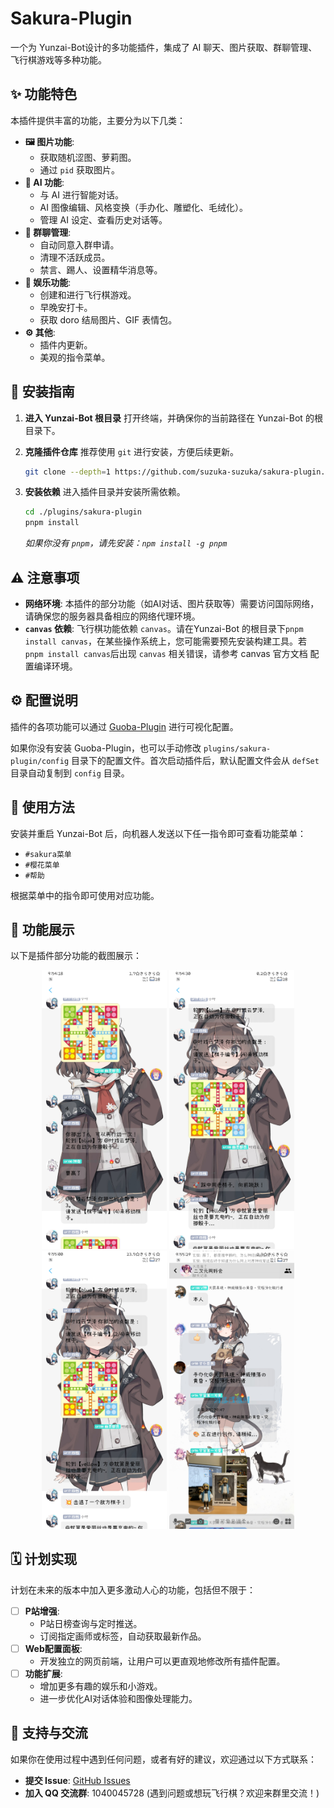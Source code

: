 # Sakura-Plugin

一个为 Yunzai-Bot设计的多功能插件，集成了 AI 聊天、图片获取、群聊管理、飞行棋游戏等多种功能。

## ✨ 功能特色

本插件提供丰富的功能，主要分为以下几类：

-   **🖼️ 图片功能**:
    -   获取随机涩图、萝莉图。
    -   通过 `pid` 获取图片。
-   **🤖 AI 功能**:
    -   与 AI 进行智能对话。
    -   AI 图像编辑、风格变换（手办化、雕塑化、毛绒化）。
    -   管理 AI 设定、查看历史对话等。
-   **🔧 群聊管理**:
    -   自动同意入群申请。
    -   清理不活跃成员。
    -   禁言、踢人、设置精华消息等。
-   **🎲 娱乐功能**:
    -   创建和进行飞行棋游戏。
    -   早晚安打卡。
    -   获取 doro 结局图片、GIF 表情包。
-   **⚙️ 其他**:
    -   插件内更新。
    -   美观的指令菜单。

## 🚀 安装指南

1.  **进入 Yunzai-Bot 根目录**
    打开终端，并确保你的当前路径在 Yunzai-Bot 的根目录下。

2.  **克隆插件仓库**
    推荐使用 `git` 进行安装，方便后续更新。
    ```bash
    git clone --depth=1 https://github.com/suzuka-suzuka/sakura-plugin.git ./plugins/sakura-plugin/
    ```

3.  **安装依赖**
    进入插件目录并安装所需依赖。
    ```bash
    cd ./plugins/sakura-plugin
    pnpm install
    ```
    *如果你没有 `pnpm`，请先安装：`npm install -g pnpm`*

## ⚠️ 注意事项

-   **网络环境**: 本插件的部分功能（如AI对话、图片获取等）需要访问国际网络，请确保您的服务器具备相应的网络代理环境。
-   **`canvas` 依赖**: 飞行棋功能依赖 `canvas`。请在Yunzai-Bot 的根目录下`pnpm install canvas`，在某些操作系统上，您可能需要预先安装构建工具。若 `pnpm install canvas`后出现 `canvas` 相关错误，请参考 canvas 官方文档 配置编译环境。

## ⚙️ 配置说明

插件的各项功能可以通过 [Guoba-Plugin](https://github.com/guoba-yunzai/guoba-plugin) 进行可视化配置。

如果你没有安装 Guoba-Plugin，也可以手动修改 `plugins/sakura-plugin/config` 目录下的配置文件。首次启动插件后，默认配置文件会从 `defSet` 目录自动复制到 `config` 目录。

## 📝 使用方法

安装并重启 Yunzai-Bot 后，向机器人发送以下任一指令即可查看功能菜单：

-   `#sakura菜单`
-   `#樱花菜单`
-   `#帮助`

根据菜单中的指令即可使用对应功能。

## 🎨 功能展示

以下是插件部分功能的截图展示：

<p align="center">
  <a href="./readmeresource/1.jpg"><img src="./readmeresource/1.jpg" width="200" /></a>
  <a href="./readmeresource/2.jpg"><img src="./readmeresource/2.jpg" width="200" /></a>
  <a href="./readmeresource/3.jpg"><img src="./readmeresource/3.jpg" width="200" /></a>
  <a href="./readmeresource/4.jpg"><img src="./readmeresource/4.jpg" width="200" /></a>
</p>

## 🗓️ 计划实现

计划在未来的版本中加入更多激动人心的功能，包括但不限于：

-   ☐ **P站增强**:
    -   P站日榜查询与定时推送。
    -   订阅指定画师或标签，自动获取最新作品。
-   ☐ **Web配置面板**:
    -   开发独立的网页前端，让用户可以更直观地修改所有插件配置。
-   ☐ **功能扩展**:
    -   增加更多有趣的娱乐和小游戏。
    -   进一步优化AI对话体验和图像处理能力。

## 💬 支持与交流

如果你在使用过程中遇到任何问题，或者有好的建议，欢迎通过以下方式联系：

-   **提交 Issue**: [GitHub Issues](https://github.com/suzuka-suzuka/sakura-plugin/issues)
-   **加入 QQ 交流群**: 1040045728 (遇到问题或想玩飞行棋？欢迎来群里交流！)